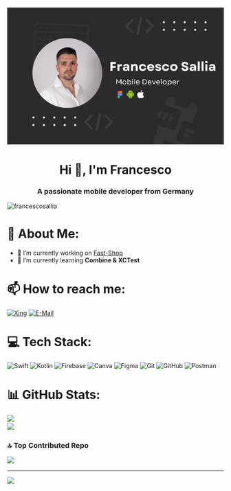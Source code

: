 <!--<p align="center">
  <img src="https://camo.githubusercontent.com/6a9884826749d338bab5112298db4e70c5c97bf6fd016f367e7bfc8ffc7e65cf/68747470733a2f2f6261636b6965652e636f6d2f7374617469632f77616c6c7061706572732f31303030783536332f3338363734352e6a7067" width="100000">
</p> --->

<p align="center">
  <img src="Images/Mobile Developer Business Id Card.png" width="1000">
</p>

<h1 align="center">Hi 👋, I'm Francesco</h1>
<h3 align="center">A passionate mobile developer from Germany</h3>

<p align="left"> <img src="https://komarev.com/ghpvc/?username=francescosallia&label=Profile%20views&color=0e75b6&style=flat" alt="francescosallia" /> </p>

# 💫 About Me:


- 🔭 I’m currently working on [Fast-Shop](https://github.com/FrancescoSallia/Fast-Shop)
- 🌱 I’m currently learning  **Combine & XCTest**

# 📫 How to reach me:
[![Xing](https://img.shields.io/badge/Xing-026466?style=for-the-badge&logo=xing&logoColor=white)](https://www.xing.com/profile/Francesco_Sallia01216/)
[![E-Mail](https://img.shields.io/badge/E--Mail-DA4453?style=for-the-badge&logo=gmail&logoColor=white)](mailto:salliaf@hotmail.com)

# 💻 Tech Stack:
![Swift](https://img.shields.io/badge/swift-F54A2A?style=for-the-badge&logo=swift&logoColor=white) ![Kotlin](https://img.shields.io/badge/kotlin-%237F52FF.svg?style=for-the-badge&logo=kotlin&logoColor=white) ![Firebase](https://img.shields.io/badge/firebase-a08021?style=for-the-badge&logo=firebase&logoColor=ffcd34) ![Canva](https://img.shields.io/badge/Canva-%2300C4CC.svg?style=for-the-badge&logo=Canva&logoColor=white) ![Figma](https://img.shields.io/badge/figma-%23F24E1E.svg?style=for-the-badge&logo=figma&logoColor=white) ![Git](https://img.shields.io/badge/git-%23F05033.svg?style=for-the-badge&logo=git&logoColor=white) ![GitHub](https://img.shields.io/badge/github-%23121011.svg?style=for-the-badge&logo=github&logoColor=white) ![Postman](https://img.shields.io/badge/Postman-FF6C37?style=for-the-badge&logo=postman&logoColor=white)

# 📊 GitHub Stats:
![](https://github-readme-stats.vercel.app/api?username=FrancescoSallia&theme=dark&hide_border=false&include_all_commits=true&count_private=false)<br/>
![](https://github-readme-stats.vercel.app/api/top-langs/?username=FrancescoSallia&theme=dark&hide_border=false&include_all_commits=true&count_private=false&layout=compact)


### 🔝 Top Contributed Repo
![](https://github-contributor-stats.vercel.app/api?username=FrancescoSallia&limit=5&theme=dark&combine_all_yearly_contributions=true)

---
[![](https://visitcount.itsvg.in/api?id=FrancescoSallia&icon=3&color=4)](https://visitcount.itsvg.in)

<!-- Proudly created with GPRM ( https://gprm.itsvg.in ) -->
